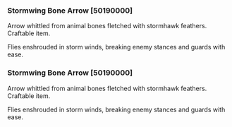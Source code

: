 ### Stormwing Bone Arrow [50190000]

Arrow whittled from animal bones fletched with stormhawk feathers. Craftable item.

Flies enshrouded in storm winds, breaking enemy stances and guards with ease.### Stormwing Bone Arrow [50190000]

Arrow whittled from animal bones fletched with stormhawk feathers. Craftable item.

Flies enshrouded in storm winds, breaking enemy stances and guards with ease.